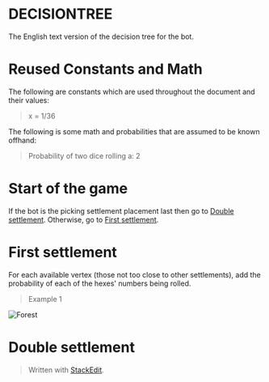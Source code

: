 # DECISIONTREE
The English text version of the decision tree for the bot.

# Reused Constants and Math
The following are constants which are used throughout the document and their values:
>x = 1/36

The following is some math and probabilities that are assumed to be known offhand:
>Probability of two dice rolling a:
>2 

# Start of the game
If the bot is the picking settlement placement last then go to [Double settlement](#double-settlement). Otherwise, go to [First settlement](#first-settlement).

# First settlement
For each available vertex (those not too close to other settlements), add the probability of each of the hexes' numbers being rolled.
> Example 1
> 
![Forest](https://drive.google.com/uc?id=1CpnCd98VNFQSrKjeulwiR4AymNAAqxdr)

# Double settlement



> Written with [StackEdit](https://stackedit.io/).
<!--stackedit_data:
eyJoaXN0b3J5IjpbLTk5NjMwNDE2OSwtMTU0MzY5MjYxMywxNT
MzODYwNTAxLC0xOTk0NTcyMTM5LDExOTM3OTk2MzYsMTQ4MjQ0
NTY3LC0xMzczMjI5MzM1XX0=
-->